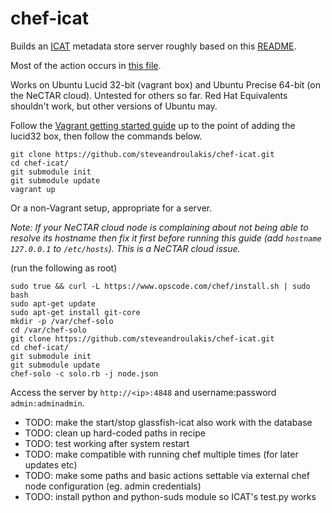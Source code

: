 chef-icat
=========
Builds an [ICAT](http://code.google.com/p/icatproject) metadata store server roughly based on this [README](https://icatproject.googlecode.com/svn-history/r2152/ops/icat42/readme.txt).

Most of the action occurs in [this file](https://github.com/steveandroulakis/chef-icat/blob/master/cookbooks/icat/recipes/default.rb).

Works on Ubuntu Lucid 32-bit (vagrant box) and Ubuntu Precise 64-bit (on the NeCTAR cloud). Untested for others so far. Red Hat Equivalents shouldn't work, but other versions of Ubuntu may.

Follow the [Vagrant getting started guide](http://vagrantup.com/v1/docs/getting-started/index.html) up to the point of adding the lucid32 box, then follow the commands below.

```
git clone https://github.com/steveandroulakis/chef-icat.git
cd chef-icat/
git submodule init
git submodule update
vagrant up
```

Or a non-Vagrant setup, appropriate for a server.

_Note: If your NeCTAR cloud node is complaining about not being able to resolve its hostname then fix it first before running this guide (add `hostname 127.0.0.1` to `/etc/hosts`). This is a NeCTAR cloud issue._

(run the following as root)

```
sudo true && curl -L https://www.opscode.com/chef/install.sh | sudo bash
sudo apt-get update
sudo apt-get install git-core
mkdir -p /var/chef-solo
cd /var/chef-solo
git clone https://github.com/steveandroulakis/chef-icat.git
cd chef-icat/
git submodule init
git submodule update
chef-solo -c solo.rb -j node.json
```

Access the server by `http://<ip>:4848` and username:password `admin:adminadmin`.

* TODO: make the start/stop glassfish-icat also work with the database
* TODO: clean up hard-coded paths in recipe
* TODO: test working after system restart
* TODO: make compatible with running chef multiple times (for later updates etc)
* TODO: make some paths and basic actions settable via external chef node configuration (eg. admin credentials)
* TODO: install python and python-suds module so ICAT's test.py works
